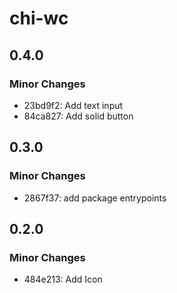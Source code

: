 # chi-wc

## 0.4.0

### Minor Changes

- 23bd9f2: Add text input
- 84ca827: Add solid button

## 0.3.0

### Minor Changes

- 2867f37: add package entrypoints

## 0.2.0

### Minor Changes

- 484e213: Add Icon
